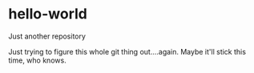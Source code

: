 # hello-world
Just another repository

Just trying to figure this whole git thing out....again. Maybe it'll stick this time, who knows.
